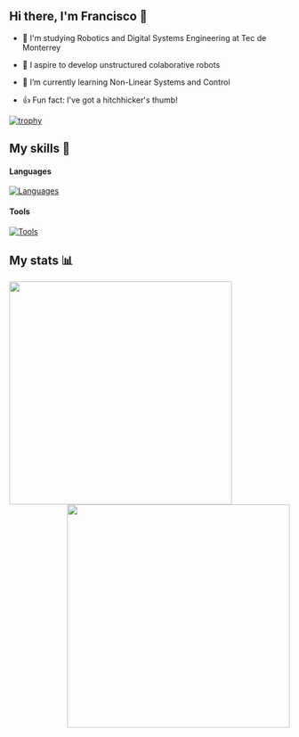 ## Hi there, I'm Francisco :wave:

- :school_satchel: I'm studying Robotics and Digital Systems Engineering at Tec de Monterrey

- :telescope: I aspire to develop unstructured colaborative robots

- :seedling: I’m currently learning Non-Linear Systems and Control

- :+1: Fun fact: I've got a hitchhicker's thumb!

<!-- - :briefcase: Learn more about my work in my [portfolio](https://Francisco-SP3.github.io/portfolio/) -->

[![trophy](https://github-profile-trophy.vercel.app/?username=Francisco-SP3&theme=discord&column=7&row=1&margin-w=10)](https://github.com/ryo-ma/github-profile-trophy)

## My skills 💪

#### Languages
[![Languages](https://skillicons.dev/icons?i=c,cpp,py,js,matlab,latex)](https://skillicons.dev)

#### Tools
[![Tools](https://skillicons.dev/icons?i=apple,windows,linux,ubuntu,docker,git,github,vscode,visualstudio,powershell,bash,ros,react,tailwind,vercel,processing,opencv,sklearn,postman,raspberrypi,arduino)](https://skillicons.dev)

## My stats 📊

<div align ="center">
  <p> <img align="left" src="https://github-readme-stats.vercel.app/api?username=Francisco-SP3&show_icons=true&locale=en&theme=holi"  width="400" /> </p>
  <p> <img align="right" src="https://github-readme-stats.vercel.app/api/wakatime?username=FSP3&show_icons=true&locale=en&layout=compact&theme=holi" width="400"/> </p>
</div>

<!--
**Francisco-SP3/Francisco-SP3** is a ✨ _special_ ✨ repository because its `README.md` (this file) appears on your GitHub profile.

Here are some ideas to get you started:

- 🔭 I’m currently working on ...
- 🌱 I’m currently learning ...
- 👯 I’m looking to collaborate on ...
- 🤔 I’m looking for help with ...
- 💬 Ask me about ...
- 📫 How to reach me: ...
- 😄 Pronouns: ...
- ⚡ Fun fact: ...
-->
